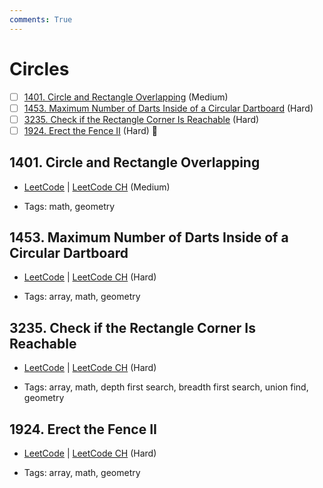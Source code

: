```yaml
---
comments: True
---
```


# Circles

- [ ] [1401. Circle and Rectangle Overlapping](https://leetcode.cn/problems/circle-and-rectangle-overlapping/) (Medium)
- [ ] [1453. Maximum Number of Darts Inside of a Circular Dartboard](https://leetcode.cn/problems/maximum-number-of-darts-inside-of-a-circular-dartboard/) (Hard)
- [ ] [3235. Check if the Rectangle Corner Is Reachable](https://leetcode.cn/problems/check-if-the-rectangle-corner-is-reachable/) (Hard)
- [ ] [1924. Erect the Fence II](https://leetcode.cn/problems/erect-the-fence-ii/) (Hard) 👑

## 1401. Circle and Rectangle Overlapping

-   [LeetCode](https://leetcode.com/problems/circle-and-rectangle-overlapping/) | [LeetCode CH](https://leetcode.cn/problems/circle-and-rectangle-overlapping/) (Medium)

-   Tags: math, geometry

## 1453. Maximum Number of Darts Inside of a Circular Dartboard

-   [LeetCode](https://leetcode.com/problems/maximum-number-of-darts-inside-of-a-circular-dartboard/) | [LeetCode CH](https://leetcode.cn/problems/maximum-number-of-darts-inside-of-a-circular-dartboard/) (Hard)

-   Tags: array, math, geometry

## 3235. Check if the Rectangle Corner Is Reachable

-   [LeetCode](https://leetcode.com/problems/check-if-the-rectangle-corner-is-reachable/) | [LeetCode CH](https://leetcode.cn/problems/check-if-the-rectangle-corner-is-reachable/) (Hard)

-   Tags: array, math, depth first search, breadth first search, union find, geometry

## 1924. Erect the Fence II

-   [LeetCode](https://leetcode.com/problems/erect-the-fence-ii/) | [LeetCode CH](https://leetcode.cn/problems/erect-the-fence-ii/) (Hard)

-   Tags: array, math, geometry
